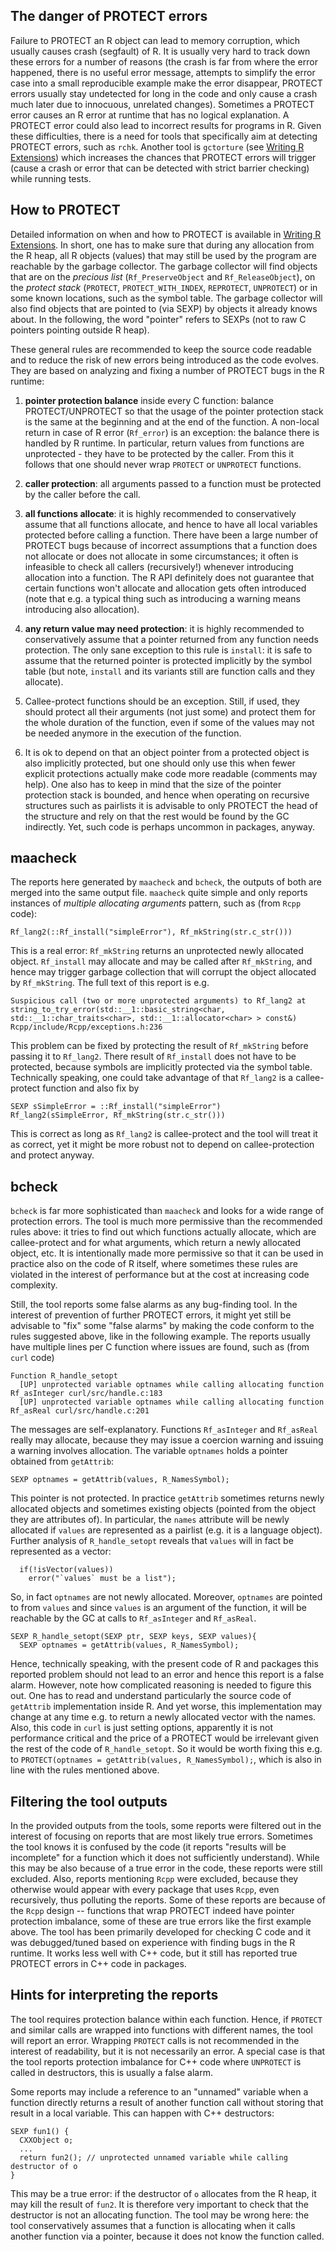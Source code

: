 
## The danger of PROTECT errors

Failure to PROTECT an R object can lead to memory corruption, which usually
causes crash (segfault) of R.  It is usually very hard to track down these
errors for a number of reasons (the crash is far from where the error
happened, there is no useful error message, attempts to simplify the error
case into a small reproducible example make the error disappear, PROTECT
errors usually stay undetected for long in the code and only cause a crash
much later due to innocuous, unrelated changes).  Sometimes a PROTECT error
causes an R error at runtime that has no logical explanation.  A PROTECT
error could also lead to incorrect results for programs in R.  Given these
difficulties, there is a need for tools that specifically aim at detecting
PROTECT errors, such as `rchk`.  Another tool is
`gctorture` (see [Writing R Extensions](https://cran.r-project.org/doc/manuals/r-release/R-exts.html#Using-gctorture))
which increases the chances that PROTECT errors will trigger (cause a crash
or error that can be detected with strict barrier checking) while running
tests.

## How to PROTECT

Detailed information on when and how to PROTECT is available in [Writing R
Extensions](https://cran.r-project.org/doc/manuals/r-release/R-exts.html#Garbage-Collection).
In short, one has to make sure that during any allocation from the R heap, all R
objects (values) that may still be used by the program are reachable by the
garbage collector.  The garbage collector will find objects that are on the
*precious list* (`Rf_PreserveObject` and `Rf_ReleaseObject`), on the
*protect stack* (`PROTECT`, `PROTECT_WITH_INDEX`, `REPROTECT`, `UNPROTECT`)
or in some known locations, such as the symbol table.  The garbage collector
will also find objects that are pointed to (via SEXP) by objects it already
knows about. In the following, the word "pointer" refers to SEXPs (not to
raw C pointers pointing outside R heap).

These general rules are recommended to keep the source code readable and to
reduce the risk of new errors being introduced as the code evolves.  They
are based on analyzing and fixing a number of PROTECT bugs in the R runtime:

1. **pointer protection balance** inside every C function: balance
PROTECT/UNPROTECT so that the usage of the pointer protection stack is the
same at the beginning and at the end of the function. A non-local return in
case of R error (`Rf_error`) is an exception: the balance there is handled
by R runtime. In particular, return values from functions are unprotected -
they have to be protected by the caller. From this it follows that one
should never wrap `PROTECT` or `UNPROTECT` functions.

2. **caller protection**: all arguments passed to a function must be protected
by the caller before the call.

3.  **all functions allocate**: it is highly recommended to conservatively
assume that all functions allocate, and hence to have all local variables
protected before calling a function.  There have been a large number of
PROTECT bugs because of incorrect assumptions that a function does not
allocate or does not allocate in some circumstances; it often is infeasible
to check all callers (recursively!) whenever introducing allocation into a
function. The R API definitely does not guarantee that certain functions
won't allocate and allocation gets often introduced (note that e.g. a
typical thing such as introducing a warning means introducing also
allocation).

4.  **any return value may need protection**: it is highly recommended to
conservatively assume that a pointer returned from any function needs
protection.  The only sane exception to this rule is `install`: it is safe
to assume that the returned pointer is protected implicitly by the symbol
table (but note, `install` and its variants still are function calls and
they allocate).

5.  Callee-protect functions should be an exception.  Still, if used, they
should protect all their arguments (not just some) and protect them for the
whole duration of the function, even if some of the values may not be needed
anymore in the execution of the function.

6.  It is ok to depend on that an object pointer from a protected object is
also implicitly protected, but one should only use this when fewer
explicit protections actually make code more readable (comments may help).
One also has to keep in mind that the size of the pointer protection stack
is bounded, and hence when operating on recursive structures such as
pairlists it is advisable to only PROTECT the head of the structure and
rely on that the rest would be found by the GC indirectly. Yet, such code is
perhaps uncommon in packages, anyway.

## maacheck

The reports here generated by `maacheck` and `bcheck`, the outputs of both
are merged into the same output file.  `maacheck` quite simple and only
reports instances of *multiple allocating arguments* pattern, such as (from
`Rcpp` code):

```
Rf_lang2(::Rf_install("simpleError"), Rf_mkString(str.c_str()))

```

This is a real error: `Rf_mkString` returns an unprotected newly allocated
object. `Rf_install` may allocate and may be called after `Rf_mkString`, and
hence may trigger garbage collection that will corrupt the object allocated
by `Rf_mkString`. The full text of this report is e.g.

```
Suspicious call (two or more unprotected arguments) to Rf_lang2 at string_to_try_error(std::__1::basic_string<char, std::__1::char_traits<char>, std::__1::allocator<char> > const&) Rcpp/include/Rcpp/exceptions.h:236
```

This problem can be fixed by protecting the result of `Rf_mkString` before
passing it to `Rf_lang2`. There result of `Rf_install` does not have to be
protected, because symbols are implicitly protected via the symbol table.
Technically speaking, one could take advantage of that `Rf_lang2` is a
callee-protect function and also fix by

```
SEXP sSimpleError = ::Rf_install("simpleError")
Rf_lang2(sSimpleError, Rf_mkString(str.c_str()))
```
This is correct as long as `Rf_lang2` is callee-protect and the tool will
treat it as correct, yet it might be more robust not to depend on
callee-protection and protect anyway.

## bcheck

`bcheck` is far more sophisticated than `maacheck` and looks for a wide
range of protection errors.  The tool is much more permissive than the
recommended rules above: it tries to find out which functions actually
allocate, which are callee-protect and for what arguments, which return a
newly allocated object, etc.  It is intentionally made more permissive so
that it can be used in practice also on the code of R itself, where
sometimes these rules are violated in the interest of performance but at the
cost at increasing code complexity.

Still, the tool reports some false alarms as any bug-finding tool.  In the
interest of prevention of further PROTECT errors, it might yet still be
advisable to "fix" some "false alarms" by making the code conform to the
rules suggested above, like in the following example.  The reports usually
have multiple lines per C function where issues are found, such as (from
`curl` code)

```
Function R_handle_setopt
  [UP] unprotected variable optnames while calling allocating function Rf_asInteger curl/src/handle.c:183
  [UP] unprotected variable optnames while calling allocating function Rf_asReal curl/src/handle.c:201
```

The messages are self-explanatory. Functions `Rf_asInteger` and `Rf_asReal`
really may allocate, because they may issue a coercion warning and issuing a
warning involves allocation. The variable `optnames` holds a pointer
obtained from `getAttrib`:

```
SEXP optnames = getAttrib(values, R_NamesSymbol);
```

This pointer is not protected.  In practice `getAttrib` sometimes returns
newly allocated objects and sometimes existing objects (pointed from the
object they are attributes of).  In particular, the `names` attribute will
be newly allocated if `values` are represented as a pairlist (e.g.  it is a
language object).  Further analysis of `R_handle_setopt` reveals that
`values` will in fact be represented as a vector:

```
  if(!isVector(values))
    error("`values` must be a list");
```

So, in fact `optnames` are not newly allocated. Moreover, `optnames` are
pointed to from `values` and since `values` is an argument of the function,
it will be reachable by the GC at calls to `Rf_asInteger` and
`Rf_asReal`.

```
SEXP R_handle_setopt(SEXP ptr, SEXP keys, SEXP values){
  SEXP optnames = getAttrib(values, R_NamesSymbol);

```

Hence, technically speaking, with the present code of R and packages this
reported problem should not lead to an error and hence this report is a
false alarm.  However, note how complicated reasoning is needed to figure
this out.  One has to read and understand particularly the source code of
`getAttrib` implementation inside R.  And yet worse, this implementation may
change at any time e.g.  to return a newly allocated vector with the names. 
Also, this code in `curl` is just setting options, apparently it is not
performance critical and the price of a PROTECT would be irrelevant given the
rest of the code of `R_handle_setopt`.  So it would be worth fixing this
e.g.  to `PROTECT(optnames = getAttrib(values, R_NamesSymbol);`, which is
also in line with the rules mentioned above.

## Filtering the tool outputs

In the provided outputs from the tools, some reports were filtered out in
the interest of focusing on reports that are most likely true errors. 
Sometimes the tool knows it is confused by the code (it reports "results
will be incomplete" for a function which it does not sufficiently
understand).  While this may be also because of a true error in the code,
these reports were still excluded.  Also, reports mentioning `Rcpp` were
excluded, because they otherwise would appear with every package that uses
`Rcpp`, even recursively, thus polluting the reports.  Some of these reports
are because of the `Rcpp` design -- functions that wrap PROTECT indeed have
pointer protection imbalance, some of these are true errors like the first
example above.  The tool has been primarily developed for checking C code
and it was debugged/tuned based on experience with finding bugs in the R
runtime.  It works less well with C++ code, but it still has reported true
PROTECT errors in C++ code in packages.  

## Hints for interpreting the reports

The tool requires protection balance within each function.  Hence, if
`PROTECT` and similar calls are wrapped into functions with different names,
the tool will report an error.  Wrapping `PROTECT` calls is not recommended
in the interest of readability, but it is not necessarily an error.  A
special case is that the tool reports protection imbalance for C++ code
where `UNPROTECT` is called in destructors, this is usually a false alarm.

Some reports may include a reference to an "unnamed" variable when a
function directly returns a result of another function call without storing
that result in a local variable.  This can happen with C++ destructors:

```
SEXP fun1() {
  CXXObject o;
  ...
  return fun2(); // unprotected unnamed variable while calling destructor of o
}
```

This may be a true error: if the destructor of `o` allocates from the R
heap, it may kill the result of `fun2`. It is therefore very important to
check that the destructor is not an allocating function. The tool may be
wrong here: the tool conservatively assumes that a function is allocating
when it calls another function via a pointer, because it does not know the
function called.
